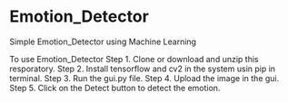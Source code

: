 # Emotion_Detector
Simple Emotion_Detector using Machine Learning

To use Emotion_Detector
Step 1. Clone or download and unzip this resporatory.
Step 2. Install tensorflow and cv2 in the system usin pip in terminal.
Step 3. Run the gui.py file.
Step 4. Upload the image in the gui.
Step 5. Click on the Detect button to detect the emotion.
